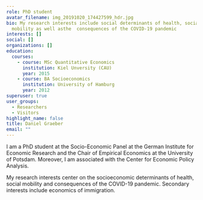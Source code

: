 ```yaml
---
role: PhD student
avatar_filename: img_20191020_174427599_hdr.jpg
bio: My research interests include social determinants of health, social
  mobility as well asthe  consequences of the COVID-19 pandemic
interests: []
social: []
organizations: []
education:
  courses:
    - course: MSc Quantitative Economics
      institution: Kiel Unversity (CAU)
      year: 2015
    - course: BA Socioeconomics
      institution: University of Hamburg
      year: 2012
superuser: true
user_groups:
  - Researchers
  - Visitors
highlight_name: false
title: Daniel Graeber
email: ""
---
```

I am a PhD student at the Socio-Economic Panel at the German Institute for Economic Research and the Chair of Empirical Economics at the University of Potsdam. Moreover, I am associated with the Center for Economic Policy Analysis.

My research interests center on the socioeconomic determinants of health, social mobility and consequences of the COVID-19 pandemic. Secondary interests include economics of immigration.
